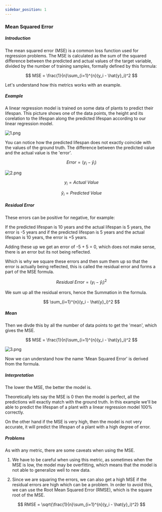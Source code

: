 ```yaml
---
sidebar_position: 1
---
```


### Mean Squared Error

##### Introduction

The mean squared error (MSE) is a common loss function used for regression problems. The MSE is calculated as the sum of the squared difference between the predicted and actual values of the target variable, divided by the number of training samples, formally defined by this formula:

$$
MSE = \frac{1}{n}\sum_{i=1}^{n}(y_i - \hat{y}_i)^2
$$

Let's understand how this metrics works with an example.

##### Example

A linear regression model is trained on some data of plants to predict their lifespan. This picture shows one of the data points, the height and its corelation to the lifespan along the predicted lifespan according to our linear regression model.

![1.png](/img/metrics/15_MS/1.png)

You can notice how the predicted lifespan does not exactly coincide with the values of the ground truth. The difference between the predicted value and the actual value is the 'error'. 


$$
Error = (y_i - \hat{y}_i)
$$

![2.png](/img/metrics/15_MS/2.png)

$$
y_i = Actual \ Value 
$$

$$
\hat{y}_i = Predicted \ Value
$$

##### Residual Error
These errors can be positive for negative, for example:

If the predicted lifespan is 10 years and the actual lifespan is 5 years, the error is -5 years and if the predicted lifespan is 5 years and the actual lifespan is 10 years, the error is +5 years.

Adding these up we get an error of -5 + 5 = 0, which does not make sense, there is an error but its not being reflected.

Which is why we square these errors and then sum them up so that the error is actually being reflected, this is called the residual error and forms a part of the MSE formula.

$$
Residual \ Error = (y_i - \hat{y}_i)^2
$$

We sum up all the residual errors, hence the Summation in the formula.

$$
\sum_{i=1}^{n}(y_i - \hat{y}_i)^2
$$

##### Mean

Then we divde this by all the number of data points to get the 'mean', which gives the MSE.

$$
MSE = \frac{1}{n}\sum_{i=1}^{n}(y_i - \hat{y}_i)^2
$$

![3.png](/img/metrics/15_MS/3.png)

Now we can understand how the name 'Mean Squared Error' is derived from the formula.

##### Interpretation

The lower the MSE, the better the model is.

Theoretically lets say the MSE is 0  then the model is perfect, all the predictions will exactly match with the ground truth. In this example we'll be able to predict the lifespan of a plant with a linear regression model 100% correctly.

On the other hand if the MSE is very high, then the model is not very accurate, it will predict the lifespan of a plant with a high degree of error. 

##### Problems

As with any metric, there are some caveats when using the MSE.

1. We have to be careful when using this metric, as sometimes when the MSE is low, the model may be overfitting, which means that the model is not able to generalize well to new data.

2. Since we are squaring the errors, we can also get a high MSE if the residual errors are high which can be a problem. In order to avoid this, we can use the Root Mean Squared Error (RMSE), which is the square root of the MSE.

$$
RMSE = \sqrt{\frac{1}{n}\sum_{i=1}^{n}(y_i - \hat{y}_i)^2}
$$
